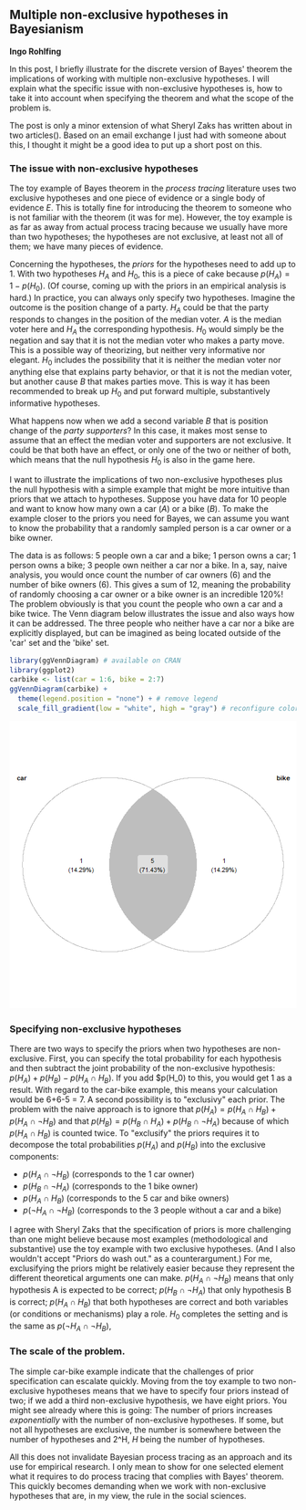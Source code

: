 ## Multiple non-exclusive hypotheses in Bayesianism  
**Ingo Rohlfing**

In this post, I briefly illustrate for the discrete version of Bayes'
theorem the implications of working with multiple non-exclusive 
hypotheses. I will explain what the specific issue with non-exclusive
hypotheses is, how to take it into account when specifying the theorem
and what the scope of the problem is. 

The post is only a minor extension of what Sheryl Zaks has written about
in two articles(). Based on an email exchange I just had with someone
about this, I thought it might be a good idea to put up a short post on
this.

### The issue with non-exclusive hypotheses
The toy example of Bayes theorem in the *process tracing* literature
uses two exclusive hypotheses and one piece of evidence or a single 
body of evidence $E$. This is totally fine for introducing the theorem
to someone who is not familiar with the theorem (it was for me).
However, the toy example is as far as away from actual process tracing
because we usually have more than two hypotheses; the hypotheses are not
exclusive, at least not all of them; we have many pieces of evidence. 

Concerning the hypotheses, the *priors* for the hypotheses need to add
up to 1. With two hypotheses $H_A$ and $H_0$, this is a piece of cake
because $p(H_A) = 1-p(H_0)$. (Of course, coming up with the priors in an
empirical analysis is hard.) In practice, you can always only specify two
hypotheses. Imagine the outcome is the position change of a party. $H_A$
could be that the party responds to changes in the position of the median
voter. $A$ is the median voter here and $H_A$ the corresponding hypothesis.
$H_0$ would simply be the negation and say that it is not the median voter
who makes a party move. This is a possible way of theorizing, but neither
very informative nor elegant. $H_0$ includes the possibility that it is
neither the median voter nor anything else that explains party behavior, or 
that it is not the median voter, but another cause $B$ that makes parties
move. This is way it has been recommended to break
up $H_0$ and put forward multiple, substantively informative hypotheses.

What happens now when we add a second variable $B$ that is position change
of the *party supporters*? In this case, it makes most sense to assume
that an effect the median voter and supporters are not exclusive. It could
be that both have an effect, or only one of the two or neither of both,
which means that the null hypothesis $H_0$ is also in the game here.

I want to illustrate the implications of two non-exclusive hypotheses 
plus the null hypothesis with a simple example that might be more
intuitive than priors that we attach to hypotheses. Suppose you have
data for 10 people and want to know how many own a car ($A$) or a bike
($B$). To make the example closer to the priors you need for Bayes, we
can assume you want to know the probability that a randomly sampled
person is a car owner or a bike owner.  

The data is as follows: 
5 people own a car and a bike; 1 person owns a car; 1 person owns
a bike; 3 people own neither a car nor a bike. 
In a, say, naive analysis, you would once count the number of car owners
(6) and the number of bike owners (6). This gives a sum of 12, meaning
the probability of randomly choosing a car owner or a bike owner is 
an incredible 120%! The problem obviously is that you count the people
who own a car and a bike twice. The Venn diagram below illustrates the
issue and also ways how it can be addressed. The three people who
neither have a car nor a bike are explicitly displayed, but can be 
imagined as being located outside of the 'car' set and the 'bike' set.


```r
library(ggVennDiagram) # available on CRAN
library(ggplot2)
carbike <- list(car = 1:6, bike = 2:7)
ggVennDiagram(carbike) +
  theme(legend.position = "none") + # remove legend
  scale_fill_gradient(low = "white", high = "gray") # reconfigure coloring
```

![plot of chunk unnamed-chunk-1](figure/unnamed-chunk-1-1.png)

### Specifying non-exclusive hypotheses
There are two ways to specify the priors when two hypotheses are non-
exclusive. First, you can specify the total probability for each hypothesis
and then subtract the joint probability of the non-exclusive hypothesis:
$p(H_A) + p(H_B) - p(H_A \cap H_B)$. If you add $p(H_0) to this, you would
get 1 as a result. With regard to the car-bike
example, this means your calculation would be 6+6-5 = 7. A second possibility
is to "exclusivy" each prior. The problem with the naive approach is to 
ignore that $p(H_A) = p(H_A \cap H_B) + p(H_A \cap \lnot H_B)$ and that
$p(H_B) = p(H_B \cap H_A) + p(H_B \cap \lnot H_A)$ because of which 
$p(H_A \cap H_B)$ is counted twice. To "exclusify" the priors requires it to
decompose the total probabilities $p(H_A)$ and $p(H_B)$ into the exclusive
components: 

- $p(H_A \cap \lnot H_B)$ (corresponds to the 1 car owner)
- $p(H_B \cap \lnot H_A)$ (corresponds to the 1 bike owner)
- $p(H_A \cap H_B)$ (corresponds to the 5 car and bike owners)
- $p(\lnot H_A \cap \lnot H_B)$ (corresponds to the 3 people without a car
and a bike)

I agree with Sheryl Zaks that the specification of priors is more
challenging than one might believe because most examples (methodological and
substantive) use the toy example with two exclusive hypotheses. (And I also
wouldn't accept "Priors do wash out." as a counterargument.) For me, 
exclusifying the priors might be relatively easier because they represent
the different theoretical arguments one can make. $p(H_A \cap \lnot H_B)$ 
means that only hypothesis A is expected to be correct; 
$p(H_B \cap \lnot H_A)$ that only hypothesis B is correct;
 $p(H_A \cap H_B)$ that both hypotheses are correct and both variables 
 (or conditions or mechanisms) play a role. $H_0$ completes the setting
 and is the same as $p(\lnot H_A \cap \lnot H_B)$,
 
### The scale of the problem.
The simple car-bike example indicate that the challenges of prior specification
can escalate quickly. Moving from the toy example to two non-exclusive hypotheses
means that we have to specify four priors instead of two; if we add a third
non-exclusive hypothesis, we have eight priors. You might see already where this
is going: The number of priors increases
*exponentially* with the number of non-exclusive hypotheses. If some, but not
all hypotheses are exclusive, the number is somewhere between the number of
hypotheses and 2^H, $H$ being the number of hypotheses.

All this does not invalidate Bayesian process tracing as an approach and its
use for empirical research. I only mean to show for one selected element
what it requires to do process tracing that complies with Bayes' theorem.
This quickly becomes demanding when we work with non-exclusive hypotheses
that are, in my view, the rule in the social sciences.
